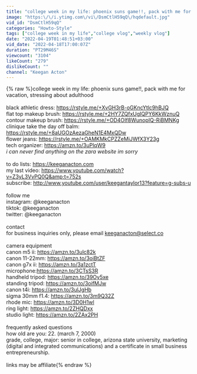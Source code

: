 ```yaml
---
title: "college week in my life: phoenix suns game!!, pack with me for vacation, stressing about adulthood"
image: "https:\/\/i.ytimg.com\/vi\/DsmCtlH59qQ\/hqdefault.jpg"
vid_id: "DsmCtlH59qQ"
categories: "Howto-Style"
tags: ["college week in my life","college vlog","weekly vlog"]
date: "2022-04-19T01:48:51+03:00"
vid_date: "2022-04-18T17:00:07Z"
duration: "PT29M46S"
viewcount: "3104"
likeCount: "279"
dislikeCount: ""
channel: "Keegan Acton"
---
```

{% raw %}college week in my life: phoenix suns game!!, pack with me for vacation, stressing about adulthood<br /><br />black athletic dress: <a rel="nofollow" target="blank" href="https://rstyle.me/+XvGH3rB-oGKncYtlc9hBJQ">https://rstyle.me/+XvGH3rB-oGKncYtlc9hBJQ</a><br />flat top makeup brush: <a rel="nofollow" target="blank" href="https://rstyle.me/+2HY7ZQfxUgIQPY6KkWznuQ">https://rstyle.me/+2HY7ZQfxUgIQPY6KkWznuQ</a><br />contour makeup brush: <a rel="nofollow" target="blank" href="https://rstyle.me/+OD4OIf8WunopIQ-RiBMNKg">https://rstyle.me/+OD4OIf8WunopIQ-RiBMNKg</a><br />clinique take the day off balm: <a rel="nofollow" target="blank" href="https://rstyle.me/+8aUGOzAezaGheN1E4MxQDw">https://rstyle.me/+8aUGOzAezaGheN1E4MxQDw</a><br />flower jeans: <a rel="nofollow" target="blank" href="https://rstyle.me/+OAMKMkCPZZeMiJWfX3Y23g">https://rstyle.me/+OAMKMkCPZZeMiJWfX3Y23g</a><br />tech organizer: <a rel="nofollow" target="blank" href="https://amzn.to/3uPlqW9">https://amzn.to/3uPlqW9</a><br />*i can never find anything on the zara website im sorry* <br /><br />to do lists: <a rel="nofollow" target="blank" href="https://keeganacton.com">https://keeganacton.com</a><br />my last video: <a rel="nofollow" target="blank" href="https://www.youtube.com/watch?v=Z3yL3VvPQ0Q&amp;t=752s">https://www.youtube.com/watch?v=Z3yL3VvPQ0Q&amp;t=752s</a><br />subscribe: <a rel="nofollow" target="blank" href="http://www.youtube.com/user/keegantaylor13?feature=g-subs-u">http://www.youtube.com/user/keegantaylor13?feature=g-subs-u</a> <br /><br />follow me<br />instagram: @keeganacton<br />tiktok: @keeganacton<br />twitter: @keeganacton<br /><br />contact<br />for business inquiries only, please email keeganacton@select.co<br /><br />camera equipment <br />canon m5 ii: <a rel="nofollow" target="blank" href="https://amzn.to/3ulc82k">https://amzn.to/3ulc82k</a><br />canon 11-22mm: <a rel="nofollow" target="blank" href="https://amzn.to/3oiBtZF">https://amzn.to/3oiBtZF</a> <br />canon g7x ii: <a rel="nofollow" target="blank" href="https://amzn.to/3a1zctT">https://amzn.to/3a1zctT</a> <br />microphone: ​​<a rel="nofollow" target="blank" href="https://amzn.to/3CTsS3R">https://amzn.to/3CTsS3R</a> <br />handheld tripod: <a rel="nofollow" target="blank" href="https://amzn.to/39Oy5xe">https://amzn.to/39Oy5xe</a> <br />standing tripod: <a rel="nofollow" target="blank" href="https://amzn.to/3oifMJw">https://amzn.to/3oifMJw</a> <br />canon t4i: <a rel="nofollow" target="blank" href="https://amzn.to/3ulJgHb">https://amzn.to/3ulJgHb</a> <br />sigma 30mm f1.4: <a rel="nofollow" target="blank" href="https://amzn.to/3m9Q32Z">https://amzn.to/3m9Q32Z</a> <br />rhode mic: <a rel="nofollow" target="blank" href="https://amzn.to/3D0H1wl">https://amzn.to/3D0H1wl</a> <br />ring light: <a rel="nofollow" target="blank" href="https://amzn.to/2ZHQDxx">https://amzn.to/2ZHQDxx</a><br />studio light: <a rel="nofollow" target="blank" href="https://amzn.to/2ZAx2PH">https://amzn.to/2ZAx2PH</a> <br /><br />frequently asked questions<br />how old are you: 22. (march 7, 2000)<br />grade, college, major: senior in college, arizona state university, marketing (digital and integrated communications) and a certificate in small business entrepreneurship. <br /><br />links may be affiliate{% endraw %}
